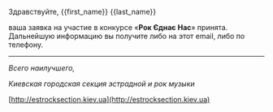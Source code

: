 Здравствуйте, {{first_name}} {{last_name}}

ваша заявка на участие в конкурсе «**Рок Єднає Нас**» принята. Дальнейшую информацию вы получите либо на этот email, либо по телефону.

---

*Всего наилучшего,*

*Киевская городская секция эстрадной и рок музыки*

[http://estrocksection.kiev.ua](http://estrocksection.kiev.ua)
